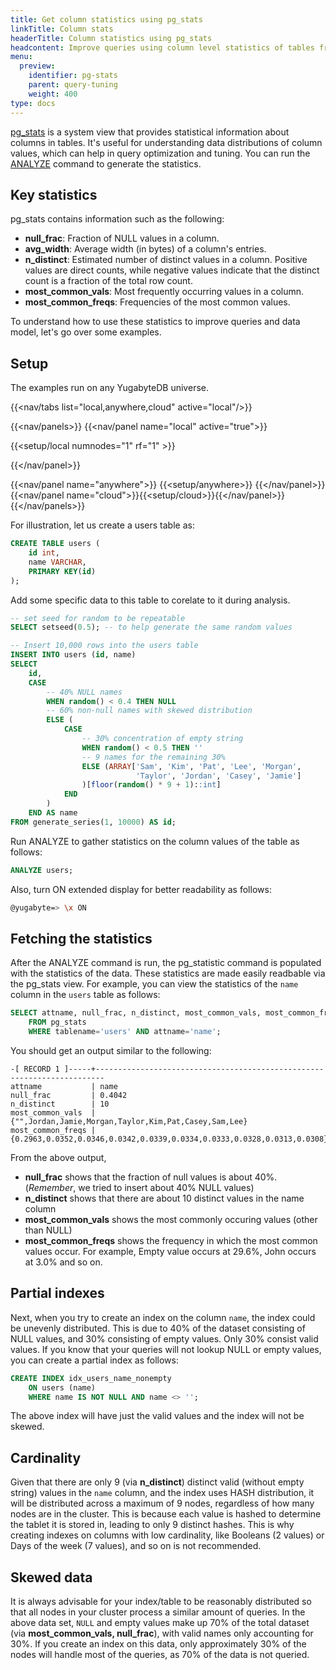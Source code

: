```yaml
---
title: Get column statistics using pg_stats
linkTitle: Column stats
headerTitle: Column statistics using pg_stats
headcontent: Improve queries using column level statistics of tables from pg_stats view
menu:
  preview:
    identifier: pg-stats
    parent: query-tuning
    weight: 400
type: docs
---
```


[pg_stats](../../../architecture/system-catalog/#data-statistics) is a system view that provides statistical information about columns in tables. It's useful for understanding data distributions of column values, which can help in query optimization and tuning. You can run the [ANALYZE](../../../api/ysql/the-sql-language/statements/cmd_analyze/) command to generate the statistics.

## Key statistics

pg_stats contains information such as the following:

- **null_frac**: Fraction of NULL values in a column.
- **avg_width**: Average width (in bytes) of a column's entries.
- **n_distinct**: Estimated number of distinct values in a column. Positive values are direct counts, while negative values indicate that the distinct count is a fraction of the total row count.
- **most_common_vals**: Most frequently occurring values in a column.
- **most_common_freqs**: Frequencies of the most common values.

To understand how to use these statistics to improve queries and data model, let's go over some examples.

## Setup

The examples run on any YugabyteDB universe.

<!-- begin: nav tabs -->
{{<nav/tabs list="local,anywhere,cloud" active="local"/>}}

{{<nav/panels>}}
{{<nav/panel name="local" active="true">}}
<!-- local cluster setup instructions -->
{{<setup/local numnodes="1" rf="1" >}}

{{</nav/panel>}}

{{<nav/panel name="anywhere">}} {{<setup/anywhere>}} {{</nav/panel>}}
{{<nav/panel name="cloud">}}{{<setup/cloud>}}{{</nav/panel>}}
{{</nav/panels>}}
<!-- end: nav tabs -->

For illustration, let us create a users table as:

```sql
CREATE TABLE users (
    id int,
    name VARCHAR,
    PRIMARY KEY(id)
);
```

Add some specific data to this table to corelate to it during analysis.

```sql
-- set seed for random to be repeatable
SELECT setseed(0.5); -- to help generate the same random values

-- Insert 10,000 rows into the users table
INSERT INTO users (id, name)
SELECT
    id,
    CASE
        -- 40% NULL names
        WHEN random() < 0.4 THEN NULL
        -- 60% non-null names with skewed distribution
        ELSE (
            CASE
                -- 30% concentration of empty string
                WHEN random() < 0.5 THEN ''
                -- 9 names for the remaining 30%
                ELSE (ARRAY['Sam', 'Kim', 'Pat', 'Lee', 'Morgan',
                            'Taylor', 'Jordan', 'Casey', 'Jamie']
                )[floor(random() * 9 + 1)::int]
            END
        )
    END AS name
FROM generate_series(1, 10000) AS id;
```

Run ANALYZE to gather statistics on the column values of the table as follows:

```sql
ANALYZE users;
```

Also, turn ON extended display for better readability as follows:

```sh
@yugabyte=> \x ON
```

## Fetching the statistics

After the ANALYZE command is run, the pg_statistic command is populated with the statistics of the data. These statistics are made easily readbable via the pg_stats view. For example, you can view the statistics of the `name` column in the `users` table as follows:

```sql
SELECT attname, null_frac, n_distinct, most_common_vals, most_common_freqs
    FROM pg_stats
    WHERE tablename='users' AND attname='name';
```

You should get an output similar to the following:

```caddyfile{.nocopy}
-[ RECORD 1 ]-----+------------------------------------------------------------------------
attname           | name
null_frac         | 0.4042
n_distinct        | 10
most_common_vals  | {"",Jordan,Jamie,Morgan,Taylor,Kim,Pat,Casey,Sam,Lee}
most_common_freqs | {0.2963,0.0352,0.0346,0.0342,0.0339,0.0334,0.0333,0.0328,0.0313,0.0308}
```

From the above output,

- **null_frac** shows that the fraction of null values is about 40%. (_Remember_, we tried to insert about 40% NULL values)
- **n_distinct** shows that there are about 10 distinct values in the name column
- **most_common_vals** shows the most commonly occuring values (other than NULL)
- **most_common_freqs** shows the frequency in which the most common values occur. For example, Empty value occurs at 29.6%, John occurs at 3.0% and so on.

## Partial indexes

Next, when you try to create an index on the column `name`, the index could be unevenly distributed. This is due to 40% of the dataset consisting of NULL values, and 30% consisting of empty values. Only 30% consist valid values. If you know that your queries will not lookup NULL or empty values, you can create a partial index as follows:

```sql
CREATE INDEX idx_users_name_nonempty
    ON users (name)
    WHERE name IS NOT NULL AND name <> '';
```

The above index will have just the valid values and the index will not be skewed.

## Cardinality

Given that there are only 9 (via **n_distinct**) distinct valid (without empty string) values in the `name` column, and the index uses HASH distribution,  it will be distributed across a maximum of 9 nodes, regardless of how many nodes are in the cluster. This is because each value is hashed to determine the tablet it is stored in, leading to only 9 distinct hashes. This is why creating indexes on columns with low cardinality, like Booleans (2 values) or Days of the week (7 values), and so on is not recommended.

## Skewed data

It is always advisable for your index/table to be reasonably distributed so that all nodes in your cluster process a similar amount of queries. In the above data set, `NULL` and empty values make up 70% of the total dataset (via **most_common_vals, null_frac**), with valid names only accounting for 30%.  If you create an index on this data, only approximately 30% of the nodes will handle most of the queries, as 70% of the data is not queried.
